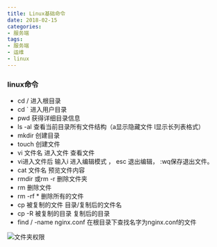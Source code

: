 ```yaml
---
title: Linux基础命令
date: 2018-02-15
categories: 
- 服务端
tags: 
- 服务端
- 运维
- linux
---
```


### linux命令
- cd /   进入根目录
- cd `   进入用户目录
- pwd   获得详细目录信息
- ls -al     查看当前目录所有文件结构（a显示隐藏文件 l显示长列表格式）
- mkdir     创建目录
- touch     创建文件
- vi  文件名       进入文件 查看文件
- vi进入文件后  输入i  进入编辑模式 ， esc 退出编辑，  :wq保存退出文件。
- cat 文件名   预览文件内容
- rmdir 或rm -r    删除文件夹
- rm       删除文件
- rm -rf  *  删除所有的文件
- cp 被复制的文件  目录/复制后的文件名
- cp -R  被复制的目录   复制后的目录
- find / -name nginx.conf  在根目录下查找名字为nginx.conf的文件

![文件夹权限](文件夹权限.png)



